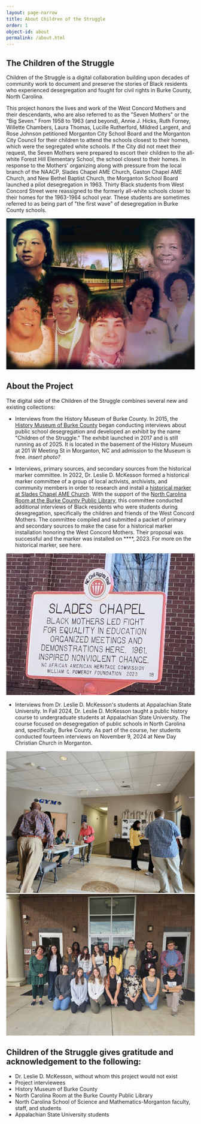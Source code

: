 ```yaml
---
layout: page-narrow
title: About Children of the Struggle 
order: 1
object-id: about
permalink: /about.html
---
```


## The Children of the Struggle 

Children of the Struggle is a digital collaboration building upon decades of community work to document and preserve the stories of Black residents who experienced desegregation and fought for civil rights in Burke County, North Carolina.

This project honors the lives and work of the West Concord Mothers and their descendants, who are also referred to as the "Seven Mothers" or the "Big Seven." From 1958 to 1963 (and beyond), Annie J. Hicks, Ruth Forney, Willette Chambers, Laura Thomas, Lucille Rutherford, Mildred Largent, and Rose Johnson petitioned Morganton City School Board and the Morganton City Council for their children to attend the schools closest to their homes, which were the segregated white schools. If the City did not meet their request, the Seven Mothers were prepared to escort their children to the all-white Forest Hill Elementary School, the school closest to their homes. In response to the Mothers' organizing along with pressure from the local branch of the NAACP, Slades Chapel AME Church, Gaston Chapel AME Church, and New Bethel Baptist Church, the Morganton School Board launched a pilot desegregation in 1963. Thirty Black students from West Concord Street were reassigned to the formerly all-white schools closer to their homes for the 1963-1964 school year. These students are sometimes referred to as being part of "the first wave" of desegregation in Burke County schools. 

<img src=mothers.png alt="Photo collage of the Seven Mothers with cropped potraits of their smiling faces surrounding a photo of Olive Hill High School.">

## About the Project 

The digital side of the Children of the Struggle combines several new and existing collections: 

- Interviews from the History Museum of Burke County. In 2015, the [History Museum of Burke County](https://www.thehistorymuseumofburke.org/) began conducting interviews about public school desegregation and developed an exhibit by the name "Children of the Struggle." The exhibit launched in 2017 and is still running as of 2025. It is located in the basement of the History Museum at 201 W Meeting St in Morganton, NC and admission to the Museum is free. *insert photo?*

- Interviews, primary sources, and secondary sources from the historical marker committee. In 2022, Dr. Leslie D. McKesson formed a historical marker committee of a group of local activists, archivists, and community members in order to research and install a [historical marker at Slades Chapel AME Church](https://aahc.nc.gov/programs/nc-civil-rights-trail/nc-civil-rights-virtual-trail/slades-chapel-1961). With the support of the [North Carolina Room at the Burke County Public Library](https://bcpls.org/index.php/ncroom/), this committee conducted additional interviews of Black residents who were students during desegregation, specifically the children and friends of the West Concord Mothers. The committee compiled and submitted a packet of primary and secondary sources to make the case for a historical marker installation honoring the West Concord Mothers. Their proposal was successful and the marker was installed on ****, 2023. For more on the historical marker, see here.
<img src=marker.jpg alt="Photograph of historical marker honoring Seven Mothers. Marker has a white background with black lettering and red outline on the edges. Marker reads, 'Slades Chapel. Black mothers led fight for equality in education. Organized meetings and demonstrations here. 1961. Inspired nonviolent change. N.C. African American Heritage Commission. William C. Pomeroy Foundation 2023.">

- Interviews from Dr. Leslie D. McKesson's students at Appalachian State University. In Fall 2024, Dr. Leslie D. McKesson taught a public history course to undergraduate students at Appalachian State University. The course focused on desegregation of public schools in North Carolina and, specifically, Burke County. As part of the course, her students conducted fourteen interviews on November 9, 2024 at New Day Christian Church in Morganton.
<img src=nov-9.jpg alt="Photograph of interview participants and checking in and walking through lobby of New Day Christian Church.">
<img src=nov-9-team.jpg alt="Group photo of Appalachian State University students and instructor Dr. Leslie D. McKesson. Seven people are kneeling in the front row. Nine students are standing in the middle row. Two staff are standing in the back row.">

## Children of the Struggle gives gratitude and acknowledgement to the following:

- Dr. Leslie D. McKesson, without whom this project would not exist
- Project interviewees
- History Museum of Burke County
- North Carolina Room at the Burke County Public Library
- North Carolina School of Science and Mathematics-Morganton faculty, staff, and students
- Appalachian State University students
